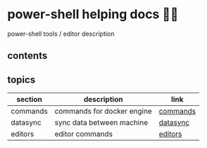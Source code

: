<!-- omit in toc -->
# power-shell helping docs 🧍‍♂️

power-shell tools / editor description

<!-- omit in toc -->
## contents

<!-- omit in toc -->
## topics

| section | description | link |
|--- |--- |--- |
| commands | commands for docker engine | [commands](commands.md) |
| datasync | sync data between machine | [datasync](setup.md) |
| editors | editor commands | [editors](editors.md) |

